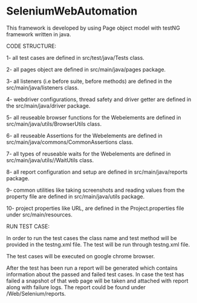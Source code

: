 # SeleniumWebAutomation

This framework is developed by using Page object model with testNG framework written in java.

CODE STRUCTURE:

1- all test cases are defined in src/test/java/Tests class.

2- all pages object are defined in src/main/java/pages package.

3- all listeners (i.e before suite, before methods) are defined in the src/main/java/listeners class.

4- webdriver configurations, thread safety and driver getter are defined in the src/main/java/driver package.

5- all reuseable browser functions for the Webelements are defined in src/main/java/utils/BrowserUtils class.

6- all reuseable Assertions for the Webelements are defined in src/main/java/commons/CommonAssertions class.

7- all types of reuseable waits for the Webelements are defined in src/main/java/utils//WaitUtils class.

8- all report configuration and setup are defined in src/main/java/reports package.

9- common utilities like taking screenshots and reading values from the property file are defined in src/main/java/utils package.

10- project properties like URL, are defined in the Project.properties file under src/main/resources.


RUN TEST CASE:

In order to run the test cases the class name and test method will be provided in the testng.xml file. 
The test will be run through testng.xml file.

The test cases will be executed on google chrome browser.

After the test has been run a report will be generated which contains information about the passed and failed test cases. In case the test has failed 
a snapshot of that web page will be taken and attached with report along with failure logs. The report could be found under /Web/Selenium/reports.

